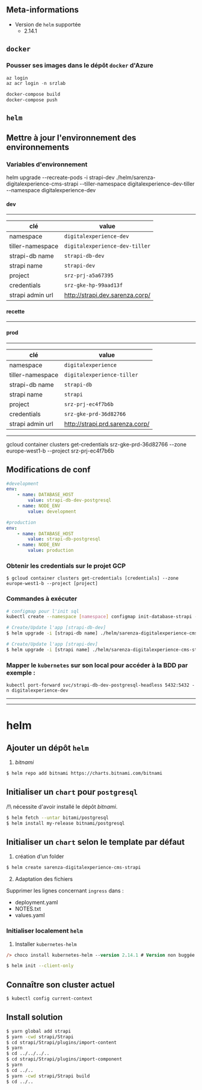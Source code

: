 ## Meta-informations

* Version de `helm` supportée
    * 2.14.1

## `docker`

### Pousser ses images dans le dépôt `docker` d'Azure

```powershell
az login
az acr login -n srzlab

docker-compose build
docker-compose push

```
## `helm`

## Mettre à jour l'environnement des environnements

### Variables d'environnement

helm upgrade --recreate-pods -i strapi-dev ./helm/sarenza-digitalexperience-cms-strapi --tiller-namespace digitalexperience-dev-tiller --namespace digitalexperience-dev

#### dev
---
| clé              | value                           |
|------------------|---------------------------------|
| namespace        | `digitalexperience-dev`         |
| tiller-namespace | `digitalexperience-dev-tiller`  |
| strapi-db name   | `strapi-db-dev`                 |
| strapi name      | `strapi-dev`                    |
| project          | `srz-prj-a5a67395`              |
| credentials      | `srz-gke-hp-99aad13f`           |
| strapi admin url | http://strapi.dev.sarenza.corp/ |

#### recette 
---
#### prod
---
| clé              | value                           |
|------------------|---------------------------------|
| namespace        | `digitalexperience`             |
| tiller-namespace | `digitalexperience-tiller`      |
| strapi-db name   | `strapi-db`                     |
| strapi name      | `strapi`                        |
| project          | `srz-prj-ec4f7b6b`              |
| credentials      | `srz-gke-prd-36d82766`          |
| strapi admin url | http://strapi.prd.sarenza.corp/ |
---

gcloud container clusters get-credentials srz-gke-prd-36d82766 --zone europe-west1-b --project srz-prj-ec4f7b6b

## Modifications de conf


```yaml
#development 
env:
    - name: DATABASE_HOST
        value: strapi-db-dev-postgresql
    - name: NODE_ENV
        value: development
```

```yaml
#production 
env:
    - name: DATABASE_HOST
        value: strapi-db-postgresql
    - name: NODE_ENV
        value: production
```


### Obtenir les credentials sur le projet GCP

```
$ gcloud container clusters get-credentials [credentials] --zone europe-west1-b --project [project]
```


### Commandes à exécuter


```sh
# configmap pour l'init sql
kubectl create --namespace [namespace] configmap init-database-strapi --from-file=helm/sarenza-digitalexperience-cms-database/init.sql

# Create/Update l'app [strapi-db-dev]
$ helm upgrade -i [strapi-db name] ./helm/sarenza-digitalexperience-cms-database/postgresql --tiller-namespace [tiller-namespace] --namespace [namespace]

# Create/Update l'app [strapi-dev]
$ helm upgrade -i [strapi name] ./helm/sarenza-digitalexperience-cms-strapi --tiller-namespace [tiller-namespace] --namespace [namespace]
```

### Mapper le `kubernetes` sur son local pour accéder à la BDD par exemple :

```
kubectl port-forward svc/strapi-db-dev-postgresql-headless 5432:5432 -n digitalexperience-dev
```

---
---

# helm

## Ajouter un dépôt `helm`

1. *bitnami*
```sh
$ helm repo add bitnami https://charts.bitnami.com/bitnami     
```

## Initialiser un `chart` pour  `postgresql`

/!\ nécessite d'avoir installé le dépôt *bitnami*.

```sh
$ helm fetch --untar bitami/postgresql
$ helm install my-release bitnami/postgresql
```

## Initialiser un `chart` selon le template par défaut

1. création d'un folder
```sh
$ helm create sarenza-digitalexperience-cms-strapi
```

2. Adaptation des fichiers

Supprimer les lignes concernant `ingress` dans : 
* deployment.yaml
* NOTES.txt
* values.yaml

### Initialiser localement `helm`

1. Installer `kubernetes-helm`
```ps
/> choco install kubernetes-helm --version 2.14.1 # Version non buggée pour nos charts
```

```sh
$ helm init --client-only
```

## Connaître son cluster actuel

```sh
$ kubectl config current-context
```


## Install solution

```sh
$ yarn global add strapi
$ yarn -cwd strapi/Strapi
$ cd strapi/Strapi/plugins/import-content
$ yarn
$ cd ../../../..
$ cd strapi/Strapi/plugins/import-component
$ yarn
$ cd ../..
$ yarn -cwd strapi/Strapi build
$ cd ../..
```